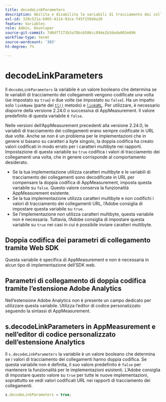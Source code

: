 ```yaml
---
title: decodeLinkParameters
description: Abilita o disabilita le variabili di tracciamento dei collegamenti a doppia codifica di AppMeasurement.
exl-id: 329c521a-b965-4114-93ce-f45f159d4a20
feature: Variables
role: Admin, Developer
source-git-commit: 7d8df7173b3a78bcb506cc894e2b3deda003e696
workflow-type: tm+mt
source-wordcount: '303'
ht-degree: 7%

---
```


# decodeLinkParameters

Il `decodeLinkParameters` la variabile è un valore booleano che determina se le variabili di tracciamento dei collegamenti vengono codificate una volta (se impostato su `true`) o due volte (se impostato su `false`). Ha un impatto solo `linkName` (parte del [`tl()`](../functions/tl-method.md) metodo) e [`linkURL`](linkurl.md). Per utilizzare, è necessario disporre della versione 2.24.0 o successiva di AppMeasurement. Il valore predefinito di questa variabile è `false`.

Nelle versioni dell’AppMeasurement precedenti alla versione 2.24.0, le variabili di tracciamento dei collegamenti erano sempre codificate in URL due volte. Anche se non è un problema per le implementazioni che in genere si basano su caratteri a byte singolo, la doppia codifica ha creato valori codificati in modo errato per i caratteri multibyte nei rapporti. Impostazione di questa variabile su `true` codifica i valori di tracciamento dei collegamenti una volta, che in genere corrisponde al comportamento desiderato.

* Se la tua implementazione utilizza caratteri multibyte e le variabili di tracciamento dei collegamenti sono decodificate in URL per compensare la doppia codifica di AppMeasurement, imposta questa variabile su `false`. Questo valore conserva la funzionalità AppMeasurement esistente.
* Se la tua implementazione utilizza caratteri multibyte e non codifichi i valori di tracciamento dei collegamenti URL, l’Adobe consiglia di impostare questa variabile su `true`.
* Se l’implementazione non utilizza caratteri multibyte, questa variabile non è necessaria. Tuttavia, l’Adobe consiglia di impostare questa variabile su `true` nei casi in cui è possibile inviare caratteri multibyte.

## Doppia codifica dei parametri di collegamento tramite Web SDK

Questa variabile è specifica di AppMeasurement e non è necessaria in alcun tipo di implementazione dell’SDK web.

## Parametri di collegamento di doppia codifica tramite l’estensione Adobe Analytics

Nell’estensione Adobe Analytics non è presente un campo dedicato per utilizzare questa variabile. Utilizza l’editor di codice personalizzato seguendo la sintassi di AppMeasurement.

## s.decodeLinkParameters in AppMeasurement e nell’editor di codice personalizzato dell’estensione Analytics

Il `s.decodeLinkParameters` la variabile è un valore booleano che determina se i valori di tracciamento dei collegamenti hanno doppia codifica. Se questa variabile non è definita, il suo valore predefinito è `false` per mantenere la funzionalità per le implementazioni esistenti. L’Adobe consiglia di impostare questo valore su `true` per tutte le nuove implementazioni, soprattutto se vedi valori codificati URL nei rapporti di tracciamento dei collegamenti.

```js
s.decodeLinkParameters = true;
```
